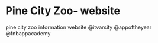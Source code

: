 # Pine City Zoo- website
pine city zoo information website 
@itvarsity @appoftheyear @fnbappacademy
